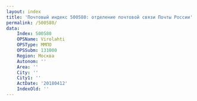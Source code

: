 ```yaml
---
layout: index
title: 'Почтовый индекс 500580: отделение почтовой связи Почты России'
permalink: /500580/
data:
    Index: 500580
    OPSName: Virolahti
    OPSType: ММПО
    OPSSubm: 131000
    Region: Москва
    Autonom: ''
    Area: ''
    City: ''
    City1: ''
    ActDate: '20180412'
    IndexOld: ''
---
```

